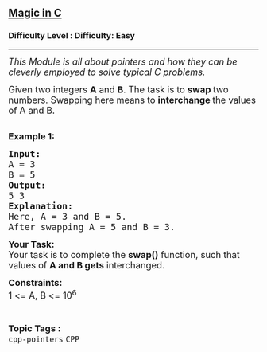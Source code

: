 <h2><a href="https://www.geeksforgeeks.org/problems/magic-in-c--141631/1?page=2&difficulty=Basic,Easy&status=unsolved&sortBy=accuracy">Magic in C</a></h2><h3>Difficulty Level : Difficulty: Easy</h3><hr><div class="problems_problem_content__Xm_eO"><p><em><span style="font-size: 18px;">This Module is all about pointers and how they can be cleverly employed to solve typical C&nbsp;problems.</span></em></p>
<p><span style="font-size: 18px;">Given two integers <strong>A</strong> and <strong>B</strong>. The task is to <strong>swap </strong>two numbers. Swapping here means to <strong>interchange </strong>the values of A and B.</span><br>&nbsp;</p>
<p><span style="font-size: 18px;"><strong>Example 1:</strong> <strong> </strong></span></p>
<pre><span style="font-size: 18px;"><strong>Input:</strong>
A = 3 
B = 5
<strong>Output: 
</strong>5 3
<strong>Explanation:</strong>
Here, A = 3 and B = 5.
After swapping A = 5 and B = 3.
</span></pre>
<p><span style="font-size: 18px;"><strong>Your&nbsp;Task:</strong><br>Your task is to complete the&nbsp;<strong>swap()</strong> function, such that values of <strong>A and B gets</strong> interchanged.</span></p>
<p><span style="font-size: 18px;"><strong>Constraints:</strong><br>1 &lt;= A, B &lt;= 10<sup>6</sup></span></p></div><br><p><span style=font-size:18px><strong>Topic Tags : </strong><br><code>cpp-pointers</code>&nbsp;<code>CPP</code>&nbsp;